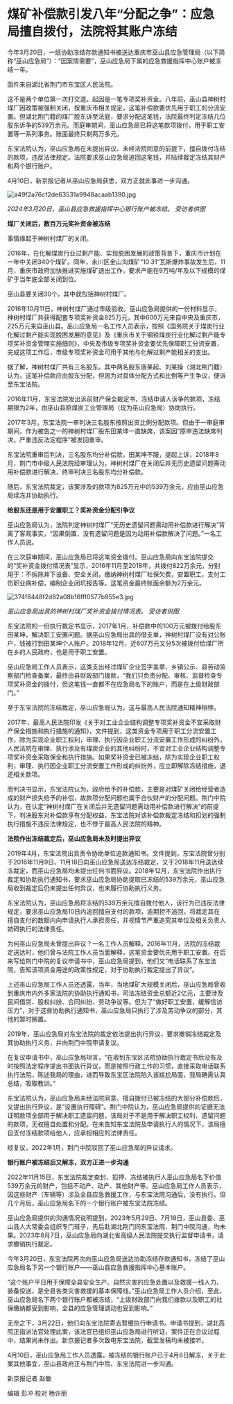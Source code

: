 # 煤矿补偿款引发八年“分配之争”：应急局擅自拨付，法院将其账户冻结

今年3月20日，一纸协助冻结存款通知书被送达重庆市巫山县应急管理局（以下简称“巫山应急局”）：“因案情需要”，巫山应急局下属的应急救援指挥中心账户被冻结一年。

函件来自湖北省荆门市东宝区人民法院。

这不是两个单位第一次打交道。起因是一笔专项奖补资金。八年前，巫山县神树村煤厂因政策被强制关闭，按重庆市相关规定，这笔补偿款要优先用于职工的分流安置。但湖北荆门籍的煤厂股东诉至法庭，要求分配这笔钱，法院最终判定冻结几位股东诉争的539万余元。而庭审期间，巫山应急局已将这笔款项拨付，用于职工安置等一系列事务。账面最终只剩两万多元。

东宝法院认为，巫山应急局在未提出异议、未经法院同意的前提下，擅自拨付冻结的款项，违反法律规定。法院要求巫山应急局追回这笔钱，并陆续裁定冻结其财产和两个银行账户。

4月10日，新京报记者从巫山应急局获悉，双方正就此事进一步沟通。

![a49f2a76cf2de63531a9948acaab1390.jpg](https://raw.githubusercontent.com/qqhsx/qqnews_image/main/2024/04/11/煤矿补偿款引发八年“分配之争”：应急局擅自拨付，法院将其账户冻结/a49f2a76cf2de63531a9948acaab1390.jpg)

 _2024年3月20日，巫山县应急救援指挥中心银行账户被冻结。 受访者供图_

**煤厂关闭后，数百万元奖补资金被冻结**

事情缘起于神树村煤厂的关闭。

2016年，在化解煤炭行业过剩产能、实现脱困发展的政策背景下，重庆市计划在一年中关闭340个煤矿。同年，永川区金山沟煤矿“10·31”瓦斯爆炸事故发生后，11月，重庆市政府加快推进实施煤矿退出工作，要求产能在9万吨/年及以下规模的煤矿于当年底全部关闭到位。

巫山县要关闭30个，其中就包括神树村煤厂。

2016年10月11日，神树村煤厂通过市级验收。巫山应急局提供的一份材料显示，神树村煤厂共获得配套专项奖补资金825万元，其中600万元来自中央及重庆市，225万元来自巫山县。巫山应急局一名工作人员表示，按照《国务院关于煤炭行业化解过剩产能实现脱困发展的意见》及《重庆市关于钢铁煤炭行业化解过剩产能专项奖补资金管理实施细则》，中央及市级专项奖补资金要优先保障职工分流安置，完成这项工作后，市级专项奖补资金可用于其他与化解过剩产能相关的支出。

据了解，神树村煤厂共有三名股东。其中两名股东唐某起、刘某操（湖北荆门籍）认为，这笔补偿款应由股东分配，但因为对具体分配方式和比例等产生争议，便诉至东宝法院。

2016年11月，东宝法院发出诉前财产保全裁定书，冻结申请人诉争的款项，冻结期限为2年，由巫山县原煤炭工业管理局（现为巫山应急局）协助执行。

2017年3月，东宝法院一审判决三名股东按照出资比例分配款项。但由于一审庭审期间，作为被告之一的神树村煤厂股东田某坤一直缺席，该案因“原审违法缺席判决，严重违反法定程序”被发回重审。

东宝法院重审后判决，三名股东均分补偿款。田某坤不服，提起上诉，2018年8月，荆门市中级人民法院经审理认为，神树村煤厂在关闭后并无历史遗留问题需动用补偿款进行解决，终审判决三名股东均分补偿款。

随后，东宝法院裁定，该案涉及的款项为825万元中的539万余元，应由巫山应急局续冻并协助执行。

**给股东还是用于安置职工？奖补资金分配引争议**

巫山应急局认为，法院判定神树村煤厂“无历史遗留问题需动用补偿款进行解决”背离了客观事实，“因果倒置，没有遗留问题是因为动用补偿款解决了问题。”一名工作人员说。

在三次庭审期间，巫山应急局已将这笔资金拨付。巫山应急局向东宝法院提交的“奖补资金拨付情况表”显示，2016年11月至2018年，共拨付822万余元，分别用于：不拆除井下设备、安全关闭，缴纳神树村煤厂社保欠费，安置职工，支付工伤职业病补偿，编制企业闭坑报告等。这笔资金最终账面余额为2万余元。

![374f8448f2d82a08b16fff0577b955e3.jpg](https://raw.githubusercontent.com/qqhsx/qqnews_image/main/2024/04/11/煤矿补偿款引发八年“分配之争”：应急局擅自拨付，法院将其账户冻结/374f8448f2d82a08b16fff0577b955e3.jpg)

 _巫山应急局出具的神树村煤厂奖补资金拨付情况表。 受访者供图_

东宝法院的一份执行裁定书显示，2017年1月，补偿款中的100万元被拨付给股东田某坤，解决职工安置问题。据巫山应急局出具的借支单，神树村煤厂没有对公账户，钱被打到田某坤个人账户。2018年12月，近607万元又分5次被拨付给煤厂所在乡的人民政府，也是用于职工安置。

巫山应急局工作人员表示，这类支出经过煤矿企业签字盖章、乡镇公示、县劳动监察部门检查备案，最终由县财政部门拨款，“我们只负责分配、审核、监督检查专项奖补资金的拨付，但这笔钱一直都不在应急局名下的账户，而是在上级财政部门。”

至于东宝法院的冻结裁定，巫山应急局认为，这与最高人民法院通知精神相悖。

2017年，最高人民法院印发《关于对工业企业结构调整专项奖补资金不宜采取财产保全措施和执行措施的通知》，文件提到，这类资金专项用于职工分流安置工作，除为实现企业职工权利，审理、执行因企业职工分流安置工作形成的纠纷外，人民法院在审理、执行涉及有煤炭企业的其他纠纷时，不宜对工业企业结构调整专项奖补资金采取保全和执行措施。如果奖补资金已被冻结，除为实现企业职工权利，审理、执行因企业职工分流安置工作形成的纠纷外，应立即解除冻结措施，退还相关款项。

而判决书显示，东宝法院认为，政府给予的补偿款，主要是对煤矿关闭给经营者造成的财产损失给予的补偿，故款项分配问题也属于合伙财产的分配问题。荆门中院认为，在认定“神树村煤厂在关闭后并无遗留问题需动用补偿款进行解决”的前提下，判决股东对补偿款享有分配权益，东宝法院对该补偿款裁定冻结和扣划的强制执行措施不违反法律规定，也不悖于最高人民法院的精神。

**法院作出冻结裁定后，巫山应急局未及时提出异议**

2019年4月，东宝法院出具责令协助单位追款通知书。文件提到，东宝法院曾分别于2016年11月9日、11月18日向巫山应急局送达冻结裁定，又于2018年11月送达续冻裁定，而巫山应急局均未提出任何书面异议。2018年12月，东宝法院作出执行裁定和协助执行通知书，要求巫山应急局协助提取已冻结的539万余元，巫山应急局收到裁定后仍未提出任何异议，也未履行协助执行义务。

东宝法院认为，巫山应急局将冻结的539万余元擅自拨付他人，该行为已违反法律规定，要求巫山应急局10日内追回擅自支付的款项，逾期拒不追回，将裁定其在擅自支付的数额内向申请执行人承担责任，并视情节严重追究其单位及相关负责人妨碍执行的法律责任。

为何巫山应急局未曾提出异议？一名工作人员解释，2016年11月，法院的冻结裁定送达时，他们曾与法院工作人员当面解释，这笔资金要优先用于职工安置。在后来写给荆门中院的复议申请书中，巫山应急局提到，他们又“电话联系了东宝法院，告知该项资金用途的政策性规定，对于协助执行裁定提出了异议”。

上述巫山应急局工作人员还透露，当年，当地煤矿大规模关闭后，巫山应急局曾收到重庆市内外多家法院的协助执行通知书，司法冻结资金总额近2亿元，主要涉及民间借贷、股权纠纷、合同纠纷、劳动争议等。但为了“做好职工安置，缓解信访压力”，对于这些协助执行通知书，巫山应急局只执行了涉及劳动争议的部分，其他的暂时搁置。

2019年，巫山应急局对东宝法院的裁定依法提出执行异议，要求撤销冻结裁定及其协助执行义务，并向荆门中院申请复议。

在复议申请书中，巫山应急局坦言，“在收到东宝区法院协助执行裁定书后没有及时按照法定程序提出书面执行异议，而是按照行政工作的习惯，直接采取电话联系执行法院，陈述我局的理由，进而导致东宝区法院陷入该尴尬局面，我局确需认真总结，吸取教训。”

东宝法院认为，巫山应急局未经法院同意、擅自拨付已被冻结的大部分补偿款后，又提出执行异议，是“设置执行障碍”。荆门中院认为，巫山应急局提供的证据无法证明款项全部用于解决职工遗留问题，该局对于不是用于解决职工权利、遗留问题的款项，无权擅自处置和分配。在未告知东宝法院及申请执行人的情况下，该局擅自支付冻结款项给他人，应承担相应的法律责任。

经复议，2022年1月，荆门中院驳回了巫山应急局的异议请求。

**银行账户被冻结后又解冻，双方正进一步沟通**

2022年11月15日，东宝法院裁定查封、扣押、冻结被执行人巫山应急局名下价值539万余元的财产，包括不动产、动产、其他财产等。巫山应急局工作人员表示，因这些财产（车辆等）涉及全县应急救援工作，与东宝法院沟通后，没有执行。但几个月后，巫山应急局名下的一个银行账户被东宝法院冻结。

巫山应急局提供的沟通情况说明提到，2023年5月29日、7月18日，巫山县委、巫山县人大常委会组织专门班子，先后赴湖北荆门同东宝法院、荆门中院沟通，均未果。2023年8月7日，巫山应急局向湖北省高级人民法院提交执行监督申请书，请求撤销执行裁定。

今年3月20日，东宝法院再次向巫山应急局送达协助冻结存款通知书，冻结了巫山应急局名下另一个银行账户——巫山县应急救援指挥中心基本账户。

“这个账户平日用于保障全县安全生产、自然灾害的应急处置以及救援一线人力、装备投送，是全县各类灾害救援的基本保障线。”巫山应急局工作人员介绍，至此，巫山应急局名下两个银行账户都被冻结，“上级财政部门向我们拨款以及职工的社保缴纳都受到影响，全县的应急管理调动也受到影响。”

无奈之下，3月22日，他们向东宝法院寄去暂缓执行申请书。申请书提到，湖北高院正指派法官处理此案，该法官已组织巫山应急局进行听证，案件正在合议过程中，结果尚未作出。新京报记者多次致电东宝法院，截至发稿均未被接听。

4月10日，巫山应急局工作人员透露，被冻结的银行账户已于4月8日解冻，关于此案其他事宜，巫山县政府正与荆门中院、东宝法院进一步沟通。

新京报记者 赵敏

编辑 彭冲 校对 杨许丽

